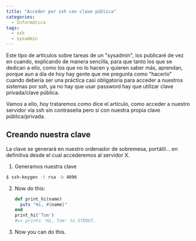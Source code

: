 ```yaml
---
title: "Acceder por ssh con clave pública"
categories:
  - Informática
tags: 
  - ssh
  - sysadmin
---
```


Este tipo de artículos sobre tareas de un "sysadmin", los publicaré de vez en cuando, explicando de manera sencilla, para que tanto los que se dedican a ello, como los que no lo hacen y quieren saber más, aprendan, porque aun a día de hoy hay gente que me pregunta como "hacerlo" cuando debería ser una práctica casi obligatoria para acceder a nuestros sistemas por ssh, ya no hay que usar password hay que utilizar clave privada/clave pública.

Vamos a ello, hoy trataremos como dice el artículo, como acceder a nuestro servidor vía ssh sin contraseña pero sí con nuestra propia clave pública/privada.

<!--more-->


## Creando nuestra clave

La clave se generará en nuestro ordenador de sobremesa, portátil... en definitiva desde el cual accederemos al servidor X.

1. Generamos nuestra clave

```bash
$ ssh-keygen -t rsa -b 4096
```

2. Now do this:
   
   ```ruby
   def print_hi(name)
     puts "Hi, #{name}"
   end
   print_hi('Tom')
   #=> prints 'Hi, Tom' to STDOUT.
   ```
        
3. Now you can do this.
